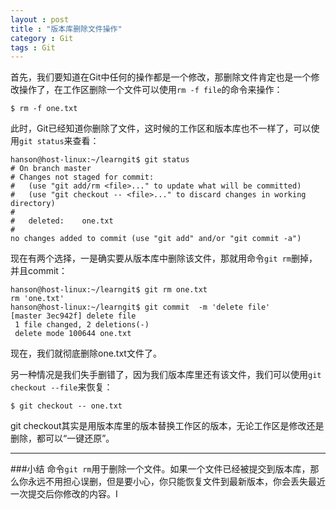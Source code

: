 ```yaml
---
layout : post
title : "版本库删除文件操作"
category : Git
tags : Git
---
```

首先，我们要知道在Git中任何的操作都是一个修改，那删除文件肯定也是一个修改操作了，在工作区删除一个文件可以使用`rm -f file`的命令来操作：

    $ rm -f one.txt
    
此时，Git已经知道你删除了文件，这时候的工作区和版本库也不一样了，可以使用`git status`来查看：

    hanson@host-linux:~/learngit$ git status 
    # On branch master
    # Changes not staged for commit:
    #   (use "git add/rm <file>..." to update what will be committed)
    #   (use "git checkout -- <file>..." to discard changes in working directory)
    #
    #   deleted:    one.txt
    #
    no changes added to commit (use "git add" and/or "git commit -a")


<!--more-->


现在有两个选择，一是确实要从版本库中删除该文件，那就用命令`git rm`删掉，并且commit：

    hanson@host-linux:~/learngit$ git rm one.txt
    rm 'one.txt'
    hanson@host-linux:~/learngit$ git commit  -m 'delete file'
    [master 3ec942f] delete file
     1 file changed, 2 deletions(-)
     delete mode 100644 one.txt

现在，我们就彻底删除one.txt文件了。

另一种情况是我们失手删错了，因为我们版本库里还有该文件，我们可以使用`git checkout --file`来恢复：

    $ git checkout -- one.txt

git checkout其实是用版本库里的版本替换工作区的版本，无论工作区是修改还是删除，都可以“一键还原”。

---
###小结
命令`git rm`用于删除一个文件。如果一个文件已经被提交到版本库，那么你永远不用担心误删，但是要小心，你只能恢复文件到最新版本，你会丢失最近一次提交后你修改的内容。I
